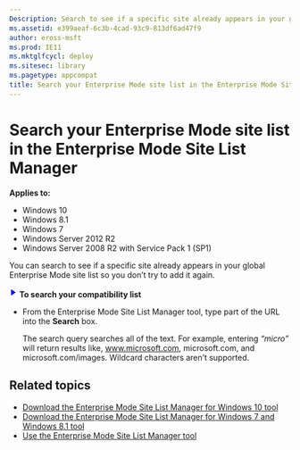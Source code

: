 ```yaml
---
Description: Search to see if a specific site already appears in your global Enterprise Mode site list.
ms.assetid: e399aeaf-6c3b-4cad-93c9-813df6ad47f9 
author: eross-msft
ms.prod: IE11
ms.mktglfcycl: deploy
ms.sitesec: library
ms.pagetype: appcompat
title: Search your Enterprise Mode site list in the Enterprise Mode Site List Manager (Internet Explorer 11 for IT Pros)
---
```


# Search your Enterprise Mode site list in the Enterprise Mode Site List Manager

**Applies to:**

-   Windows 10
-   Windows 8.1
-   Windows 7
-   Windows Server 2012 R2
-   Windows Server 2008 R2 with Service Pack 1 (SP1)

You can search to see if a specific site already appears in your global Enterprise Mode site list so you don’t try to add it again.

 ![](images/wedge.gif) **To search your compatibility list**

-   From the Enterprise Mode Site List Manager tool, type part of the URL into the **Search** box.<p>
The search query searches all of the text. For example, entering *“micro”* will return results like, www.microsoft.com, microsoft.com, and microsoft.com/images. Wildcard characters aren’t supported.

## Related topics
- [Download the Enterprise Mode Site List Manager for Windows 10 tool](http://go.microsoft.com/fwlink/p/?LinkId=716853)
- [Download the Enterprise Mode Site List Manager for Windows 7 and Windows 8.1 tool](http://go.microsoft.com/fwlink/p/?LinkID=394378)
- [Use the Enterprise Mode Site List Manager tool](use-the-enterprise-mode-site-list-manager-tool.md)
 

 



